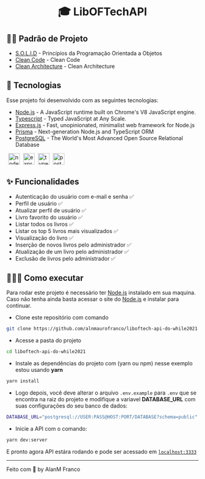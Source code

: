 <h1 align="center">
🎓 LibOFTechAPI
</h1>

## 👨‍💻 Padrão de Projeto

* [S.O.L.I.D](https://medium.com/thiago-aragao/solid-princ%C3%ADpios-da-programa%C3%A7%C3%A3o-orientada-a-objetos-ba7e31d8fb25) - Princípios da Programação Orientada a Objetos
* [Clean Code](https://balta.io/artigos/clean-code) - Clean Code  
* [Clean Architecture](https://medium.com/luizalabs/descomplicando-a-clean-architecture-cf4dfc4a1ac6) - Clean Architecture

## 🚀 Tecnologias
Esse projeto foi desenvolvido com as seguintes tecnologias:
* [Node.js](https://nodejs.org/en/) - A JavaScript runtime built on Chrome's V8 JavaScript engine.
* [Typescript](https://www.typescriptlang.org/) - Typed JavaScript at Any Scale.
* [Express.js](http://expressjs.com/) - Fast, unopinionated, minimalist web framework for Node.js
* [Prisma](https://prisma.io/) - Next-generation Node.js and TypeScript ORM
* [PostgreSQL](https://www.postgresql.org/) - The World's Most Advanced Open Source Relational Database
<p>
<img src="https://cdn.svgporn.com/logos/nodejs-icon.svg" alt="nodejs" width="30" height="30" style="margin-left: 5px;"/>
<img src="https://cdn.svgporn.com/logos/express.svg" alt="express" width="30" height="30" style="margin-left: 5px;"/>
<img src="https://cdn.svgporn.com/logos/typescript-icon.svg" alt="typescript" width="30" height="30" style="margin-left: 5px;"/>
<img src="https://cdn.svgporn.com/logos/postgresql.svg" alt="postgresql" width="30" height="30" style="margin-left: 5px;"/>
</p>

## ✨ Funcionalidades
- Autenticação do usuário com e-mail e senha ✅
- Perfil de usuário ✅
- Atualizar perfil de usuário ✅
- Livro favorito do usuário ✅
- Listar todos os livros ✅
- Listar os top 5 livros mais visualizados ✅
- Visualização do livro ✅
- Inserção de novos livros pelo administrador ✅
- Atualização de um livro pelo administrador ✅
- Exclusão de livros pelo administrador ✅

## 👨🏼‍💻 Como executar
Para rodar este projeto é necessário ter [Node.js](https://nodejs.org/) instalado em sua maquina. Caso não tenha ainda basta acessar o site do [Node.js](https://nodejs.org/) e instalar para continuar.

- Clone este repositório com comando
```bash
git clone https://github.com/alnmaurofranco/liboftech-api-do-while2021
```
- Acesse a pasta do projeto
```bash
cd liboftech-api-do-while2021
```
- Instale as dependências do projeto com (yarn ou npm) nesse exemplo estou usando **yarn**
```bash
yarn install
```
- Logo depois, você deve alterar o arquivo `.env.example` para `.env` que se encontra na raiz do projeto e modifique a variavel **DATABASE_URL** com suas configurações do seu banco de dados:

```bash
DATABASE_URL="postgresql://USER:PASS@HOST:PORT/DATABASE?schema=public"
```

- Inicie a API com o comando:
```bash
yarn dev:server
```

E pronto agora API estára rodando e pode ser acessado em [`localhost:3333`](http://localhost:3333)

---
Feito com 💚 by AlanM Franco